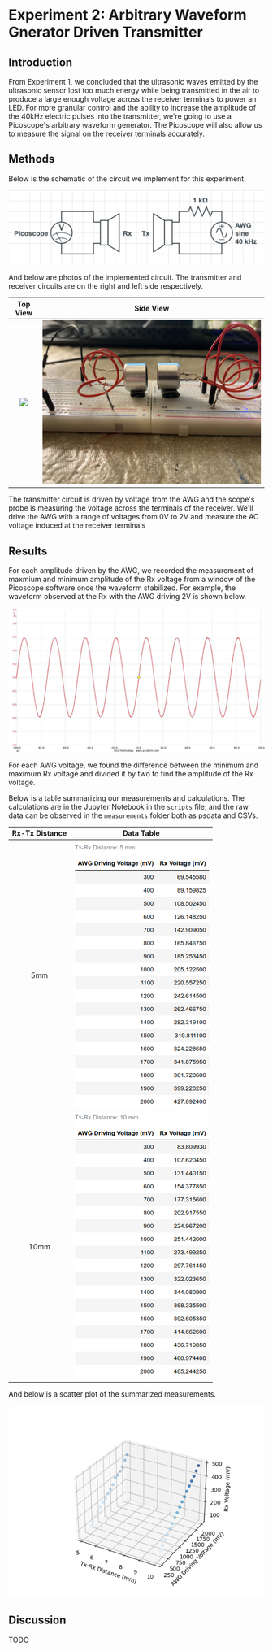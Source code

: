 # Experiment 2: Arbitrary Waveform Gnerator Driven Transmitter

## Introduction

From Experiment 1, we concluded that the ultrasonic waves emitted by the ultrasonic sensor lost too much energy while being transmitted in the air to produce a large enough voltage across the receiver terminals to power an LED. For more granular control and the ability to increase the amplitude of the 40kHz electric pulses into the transmitter, we're going to use a Picoscope's arbitrary waveform generator. The Picoscope will also allow us to measure the signal on the receiver terminals accurately.


## Methods

Below is the schematic of the circuit we implement for this experiment.

![Tx-Rx Schematic](docs/AWG_Schematic.png)


And below are photos of the implemented circuit. The transmitter and receiver circuits are on the right and left side respectively.

Top View                   |  Side View
:-------------------------:|:-------------------------:
![](docs/AWG_TopView.jpg)  |  ![](docs/AWG_SideView.jpg)

The transmitter circuit is driven by voltage from the AWG and the scope's probe is measuring the voltage across the terminals of the receiver. We'll drive the AWG with a range of voltages from 0V to 2V and measure the AC voltage induced at the receiver terminals

## Results

For each amplitude driven by the AWG, we recorded the measurement of maxmium and minimum amplitude of the Rx voltage from a window of the Picoscope software once the waveform stabilized. For example, the waveform observed at the Rx with the AWG driving 2V is shown below.

![](measurements/Picoscope_example/Picoscope_example_01.jpg )

For each AWG voltage, we found the difference between the minimum and maximum Rx voltage and divided it by two to find the amplitude of the Rx voltage.

Below is a table summarizing our measurements and calculations. The calculations are in the Jupyter Notebook in the `scripts` file, and the raw data can be observed in the `measurements` folder both as psdata and CSVs.

Rx-Tx Distance				          | Data Table
:------------------------------:|:------------------------------:
5mm				                      | ![](docs/data_5mm.png)
10mm				                  | ![](docs/data_10mm.png)

And below is a scatter plot of the summarized measurements.

![](docs/Rx_AWG_distance_plot.png)

## Discussion

TODO
